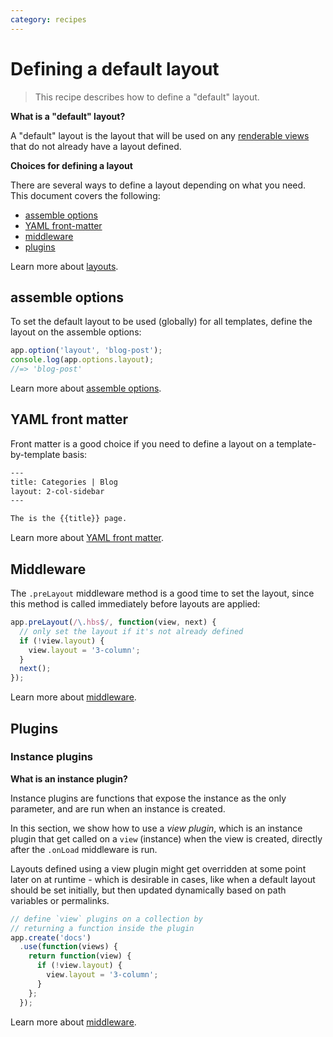 ```yaml
---
category: recipes
---
```

# Defining a default layout

> This recipe describes how to define a "default" layout.

**What is a "default" layout?**

A "default" layout is the layout that will be used on any [renderable views](/api/view-types.md#renderable) that do not already have a layout defined.

**Choices for defining a layout**

There are several ways to define a layout depending on what you need. This document covers the following:

* [assemble options](#assemble-options)
* [YAML front-matter](#yaml-front-matter)
* [middleware](#middleware)
* [plugins](#plugins)

Learn more about [layouts](/api/layouts.md).

## assemble options

To set the default layout to be used (globally) for all templates, define the layout on the assemble options:

```js
app.option('layout', 'blog-post');
console.log(app.options.layout);
//=> 'blog-post'
```

Learn more about [assemble options](/api/options.md).

## YAML front matter

Front matter is a good choice if you need to define a layout on a template-by-template basis:

```html
---
title: Categories | Blog
layout: 2-col-sidebar
---

The is the {{title}} page.
```

Learn more about [YAML front matter](/api/front-matter.md).

## Middleware

The `.preLayout` middleware method is a good time to set the layout, since this method is called immediately before layouts are applied:

```js
app.preLayout(/\.hbs$/, function(view, next) {
  // only set the layout if it's not already defined
  if (!view.layout) {
    view.layout = '3-column';
  }
  next();
});
```

Learn more about [middleware](/api/middleware.md).

## Plugins

### Instance plugins

**What is an instance plugin?**

Instance plugins are functions that expose the instance as the only parameter, and are run when an instance is created.

In this section, we show how to use a _view plugin_, which is an instance plugin that get called on a `view` (instance) when the view is created, directly after the `.onLoad` middleware is run.

Layouts defined using a view plugin might get overridden at some point later on at runtime - which is desirable in cases, like when a default layout should be set initially, but then updated dynamically based on path variables or permalinks.

```js
// define `view` plugins on a collection by
// returning a function inside the plugin
app.create('docs')
  .use(function(views) {
    return function(view) {
      if (!view.layout) {
        view.layout = '3-column';
      }
    };
  });
```

Learn more about [middleware](/api/middleware.md).
